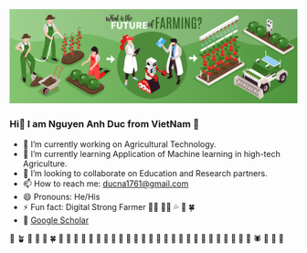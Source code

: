 ![imgs](./future_farming.jpg)

### Hi👋 I am Nguyen Anh Duc from VietNam :revolving_hearts:

- 🔭 I’m currently working on Agricultural Technology.
- 🌱 I’m currently learning Application of Machine learning in high-tech Agriculture. 
- 👯 I’m looking to collaborate on Education and Research partners.
- 📫 How to reach me: [ducna1761@gmail.com](ducna1761@gmail.com)
- 😄 Pronouns: He/His
- ⚡ Fun fact: Digital Strong Farmer :technologist: :man_farmer: :sweat_drops: :ear_of_rice: :four_leaf_clover:
- :tipping_hand_person: [Google Scholar](https://scholar.google.com/citations?user=SKn2P_4AAAAJ&hl=vi&authuser=2) 

:seedling: :potted_plant: :deciduous_tree: :palm_tree: :leaves: :four_leaf_clover: :broccoli: :sunflower: :mushroom: :herb: :cactus: :palm_tree: :tulip: :cherry_blossom: :rose: :hibiscus: :bouquet: :melon: :cucumber: :watermelon: :lemon: :tomato: :strawberry: :cherries: :orange: :coconut:  :avocado: :peanuts: :potato: :corn: :honeybee:	:butterfly: :spider: :lady_beetle: :bug: :maple_leaf:
